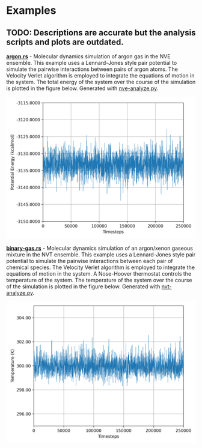 # Examples

## TODO: Descriptions are accurate but the analysis scripts and plots are outdated.

[__argon.rs__](./argon.rs) - Molecular dynamics simulation of argon gas in the NVE ensemble. This example uses a Lennard-Jones style pair potential to simulate the pairwise interactions between pairs of argon atoms. The Velocity Verlet algorithm is employed to integrate the equations of motion in the system. The total energy of the system over the course of the simulation is plotted in the figure below. Generated with [nve-analyze.py](../scripts/nve-analyze.py).
<p align="center"><img src="../assets/nve.png"></p>

[__binary-gas.rs__](./binary-gas.rs) - Molecular dynamics simulation of an argon/xenon gaseous mixture in the NVT ensemble. This example uses a Lennard-Jones style pair potential to simulate the pairwise interactions between each pair of chemical species. The Velocity Verlet algorithm is employed to integrate the equations of motion in the system. A Nose-Hoover thermostat controls the temperature of the system. The temperature of the system over the course of the simulation is plotted in the figure below. Generated with [nvt-analyze.py](../scripts/nvt-analyze.py).
<p align="center"><img src="../assets/nvt.png"></p>

